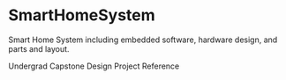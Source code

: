 # SmartHomeSystem
Smart Home System including embedded software, hardware design, and parts and layout.

Undergrad Capstone Design Project Reference
